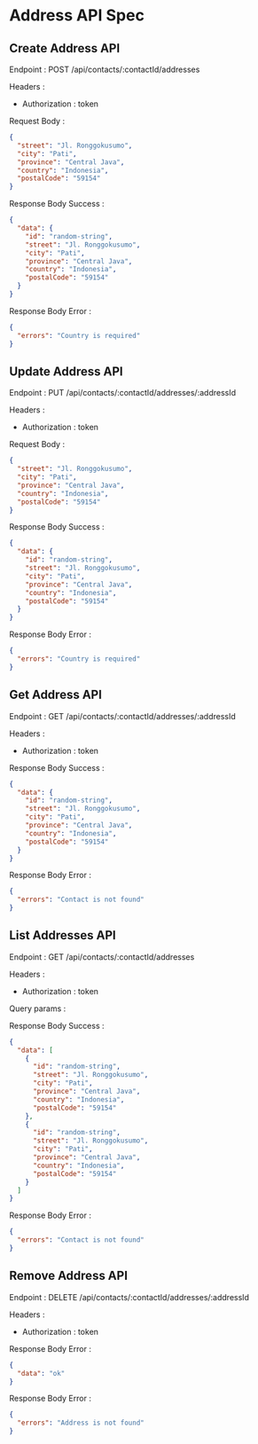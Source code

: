 # Address API Spec

## Create Address API

Endpoint : POST /api/contacts/:contactId/addresses

Headers :

- Authorization : token

Request Body :

```json
{
  "street": "Jl. Ronggokusumo",
  "city": "Pati",
  "province": "Central Java",
  "country": "Indonesia",
  "postalCode": "59154"
}
```

Response Body Success :

```json
{
  "data": {
    "id": "random-string",
    "street": "Jl. Ronggokusumo",
    "city": "Pati",
    "province": "Central Java",
    "country": "Indonesia",
    "postalCode": "59154"
  }
}
```

Response Body Error :

```json
{
  "errors": "Country is required"
}
```

## Update Address API

Endpoint : PUT /api/contacts/:contactId/addresses/:addressId

Headers :

- Authorization : token

Request Body :

```json
{
  "street": "Jl. Ronggokusumo",
  "city": "Pati",
  "province": "Central Java",
  "country": "Indonesia",
  "postalCode": "59154"
}
```

Response Body Success :

```json
{
  "data": {
    "id": "random-string",
    "street": "Jl. Ronggokusumo",
    "city": "Pati",
    "province": "Central Java",
    "country": "Indonesia",
    "postalCode": "59154"
  }
}
```

Response Body Error :

```json
{
  "errors": "Country is required"
}
```

## Get Address API

Endpoint : GET /api/contacts/:contactId/addresses/:addressId

Headers :

- Authorization : token

Response Body Success :

```json
{
  "data": {
    "id": "random-string",
    "street": "Jl. Ronggokusumo",
    "city": "Pati",
    "province": "Central Java",
    "country": "Indonesia",
    "postalCode": "59154"
  }
}
```

Response Body Error :

```json
{
  "errors": "Contact is not found"
}
```

## List Addresses API

Endpoint : GET /api/contacts/:contactId/addresses

Headers :

- Authorization : token

Query params :

Response Body Success :

```json
{
  "data": [
    {
      "id": "random-string",
      "street": "Jl. Ronggokusumo",
      "city": "Pati",
      "province": "Central Java",
      "country": "Indonesia",
      "postalCode": "59154"
    },
    {
      "id": "random-string",
      "street": "Jl. Ronggokusumo",
      "city": "Pati",
      "province": "Central Java",
      "country": "Indonesia",
      "postalCode": "59154"
    }
  ]
}
```

Response Body Error :

```json
{
  "errors": "Contact is not found"
}
```

## Remove Address API

Endpoint : DELETE /api/contacts/:contactId/addresses/:addressId

Headers :

- Authorization : token

Response Body Error :

```json
{
  "data": "ok"
}
```

Response Body Error :

```json
{
  "errors": "Address is not found"
}
```
